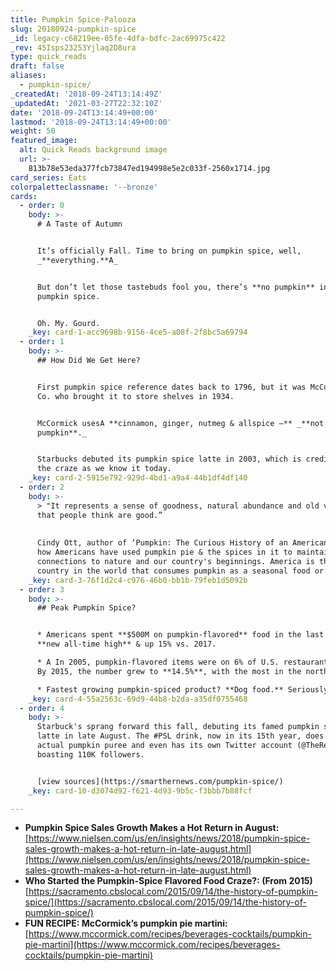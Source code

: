 ```yaml
---
title: Pumpkin Spice-Palooza
slug: 20180924-pumpkin-spice
_id: legacy-c68219ee-05fe-4dfa-bdfc-2ac69975c422
_rev: 45Isps23253Yjlaq2D8ura
type: quick_reads
draft: false
aliases:
  - pumpkin-spice/
_createdAt: '2018-09-24T13:14:49Z'
_updatedAt: '2021-03-27T22:32:10Z'
date: '2018-09-24T13:14:49+00:00'
lastmod: '2018-09-24T13:14:49+00:00'
weight: 50
featured_image:
  alt: Quick Reads background image
  url: >-
    813b78e53eda377fcb73847ed194998e5e2c033f-2560x1714.jpg
card_series: Eats
colorpaletteclassname: '--bronze'
cards:
  - order: 0
    body: >-
      # A Taste of Autumn


      It’s officially Fall. Time to bring on pumpkin spice, well,
      _**everything.**A_


      But don’t let those tastebuds fool you, there’s **no pumpkin** in that
      pumpkin spice.


      Oh. My. Gourd.
    _key: card-1-acc9698b-9156-4ce5-a08f-2f8bc5a69794
  - order: 1
    body: >-
      ## How Did We Get Here?


      First pumpkin spice reference dates back to 1796, but it was McCormick &
      Co. who brought it to store shelves in 1934.


      McCormick usesA **cinnamon, ginger, nutmeg & allspice –** _**not
      pumpkin**._


      Starbucks debuted its pumpkin spice latte in 2003, which is credited for
      the craze as we know it today.
    _key: card-2-5915e792-929d-4bd1-a9a4-44b1df4df140
  - order: 2
    body: >-
      > "It represents a sense of goodness, natural abundance and old values
      that people think are good.”  
        
        
      Cindy Ott, author of ‘Pumpkin: The Curious History of an American Icon, on
      how Americans have used pumpkin pie & the spices in it to maintain
      connections to nature and our country's beginnings. America is the only
      country in the world that consumes pumpkin as a seasonal food or drink.
    _key: card-3-76f1d2c4-c976-46b0-bb1b-79feb1d5092b
  - order: 3
    body: >-
      ## Peak Pumpkin Spice?


      * Americans spent **$500M on pumpkin-flavored** food in the last year, a
      **new all-time high** & up 15% vs. 2017.

      * A In 2005, pumpkin-flavored items were on 6% of U.S. restaurant menus.
      By 2015, the number grew to **14.5%**, with the most in the northeast.

      * Fastest growing pumpkin-spiced product? **Dog food.** Seriously.
    _key: card-4-55a2563c-69d9-44b8-b2da-a35df0755468
  - order: 4
    body: >-
      Starbuck's sprang forward this fall, debuting its famed pumpkin spice
      latte in late August. The #PSL drink, now in its 15th year, does include
      actual pumpkin puree and even has its own Twitter account (@TheRealPSL)
      boasting 110K followers.


      [view sources](https://smarthernews.com/pumpkin-spice/)
    _key: card-10-d3074d92-f621-4d93-9b5c-f3bbb7b88fcf

---
```

* **Pumpkin Spice Sales Growth Makes a Hot Return in August:**  
[https://www.nielsen.com/us/en/insights/news/2018/pumpkin-spice-sales-growth-makes-a-hot-return-in-late-august.html](https://www.nielsen.com/us/en/insights/news/2018/pumpkin-spice-sales-growth-makes-a-hot-return-in-late-august.html)
* **Who Started the Pumpkin-Spice Flavored Food Craze?: (From 2015)**  
[https://sacramento.cbslocal.com/2015/09/14/the-history-of-pumpkin-spice/](https://sacramento.cbslocal.com/2015/09/14/the-history-of-pumpkin-spice/)
* **FUN RECIPE: McCormick’s pumpkin pie martini:**  
[https://www.mccormick.com/recipes/beverages-cocktails/pumpkin-pie-martini](https://www.mccormick.com/recipes/beverages-cocktails/pumpkin-pie-martini)